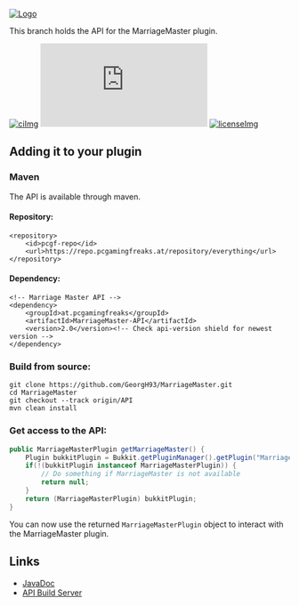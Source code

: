 <!-- Variables (this block will not be visible in the readme -->
[banner]: https://pcgamingfreaks.at/images/marriagemaster.png
[spigot]: https://www.spigotmc.org/resources/19273/
[license]: https://github.com/GeorgH93/MarriageMaster/blob/master/LICENSE
[licenseImg]: https://img.shields.io/github/license/GeorgH93/MarriageMaster.svg
[ci]: https://ci.pcgamingfreaks.at/job/MarriageMaster%20API/
[ciImg]: https://ci.pcgamingfreaks.at/job/MarriageMaster%20API/badge/icon
[apiVersionImg]: https://img.shields.io/badge/dynamic/xml.svg?label=api-version&query=%2F%2Frelease[1]&url=https%3A%2F%2Frepo.pcgamingfreaks.at%2Frepository%2Fmaven-releases%2Fat%2Fpcgamingfreaks%2FMarriageMaster-API%2Fmaven-metadata.xml
[apiJavaDoc]: https://ci.pcgamingfreaks.at/job/MarriageMaster%20API/javadoc/
[apiBuilds]: https://ci.pcgamingfreaks.at/job/MarriageMaster%20API/
<!-- End of variables block -->

[![Logo][banner]][spigot]

This branch holds the API for the MarriageMaster plugin.

[![ciImg]][ci] [![apiVersionImg]][apiJavaDoc] [![licenseImg]][license]

## Adding it to your plugin
### Maven
The API is available through maven.
#### Repository:
```
<repository>
	<id>pcgf-repo</id>
	<url>https://repo.pcgamingfreaks.at/repository/everything</url>
</repository>
```
#### Dependency:
```
<!-- Marriage Master API -->
<dependency>
    <groupId>at.pcgamingfreaks</groupId>
    <artifactId>MarriageMaster-API</artifactId>
    <version>2.0</version><!-- Check api-version shield for newest version -->
</dependency>
```

### Build from source:
```
git clone https://github.com/GeorgH93/MarriageMaster.git
cd MarriageMaster
git checkout --track origin/API
mvn clean install
```

### Get access to the API:
```java
public MarriageMasterPlugin getMarriageMaster() {
    Plugin bukkitPlugin = Bukkit.getPluginManager().getPlugin("MarriageMaster");
    if(!(bukkitPlugin instanceof MarriageMasterPlugin)) {
    	// Do something if MarriageMaster is not available
        return null;
    }
    return (MarriageMasterPlugin) bukkitPlugin;
}
```
You can now use the returned `MarriageMasterPlugin` object to interact with the MarriageMaster plugin.

## Links
* [JavaDoc][apiJavaDoc]
* [API Build Server][apiBuilds]
